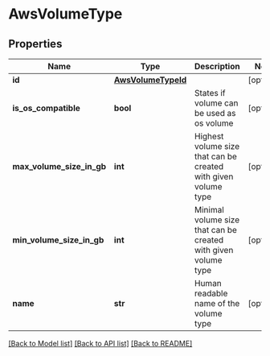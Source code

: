 # AwsVolumeType

## Properties
Name | Type | Description | Notes
------------ | ------------- | ------------- | -------------
**id** | [**AwsVolumeTypeId**](AwsVolumeTypeId.md) |  | [optional] 
**is_os_compatible** | **bool** | States if volume can be used as os volume | [optional] 
**max_volume_size_in_gb** | **int** | Highest volume size that can be created with given volume type | [optional] 
**min_volume_size_in_gb** | **int** | Minimal volume size that can be created with given volume type | [optional] 
**name** | **str** | Human readable name of the volume type | [optional] 

[[Back to Model list]](../README.md#documentation-for-models) [[Back to API list]](../README.md#documentation-for-api-endpoints) [[Back to README]](../README.md)


